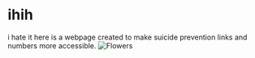 # ihih
i hate it here is a webpage created to make suicide prevention links and numbers more accessible.
<picture>
<source media="(min-width:650px)" srcset="img_pink_flowers.jpg">
<source media="(min-width:465px)" srcset="img_white_flower.jpg">
<img src="https://i.postimg.cc/vH4vVzwv/Screenshot-from-2021-08-31-17-54-58.png" alt="Flowers" style="width:auto;">
</picture> 
